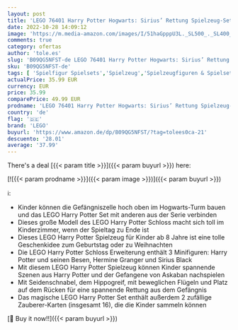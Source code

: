 ```yaml
---
layout: post
title: 'LEGO 76401 Harry Potter Hogwarts: Sirius’ Rettung Spielzeug-Set aus der Gefangene von Askaban  Schloss Erweiterung mit Seidenschnabel  tolles Geschenk'
date: 2022-10-28 14:09:12
image: 'https://m.media-amazon.com/images/I/51haGpppU3L._SL500_._SL400_.jpg'
comments: true
category: ofertas
author: 'tole.es'
slug: 'B09QG5NFST-de LEGO 76401 Harry Potter Hogwarts: Sirius’ Rettung...'
sku: 'B09QG5NFST-de'
tags: [ 'Spielfigur Spielsets','Spielzeug','Spielzeugfiguren & Spielsets','lego','🇩🇪', ]
actualPrice: 35.99 EUR
currency: EUR
price: 35.99
comparePrice: 49.99 EUR
prodname: 'LEGO 76401 Harry Potter Hogwarts: Sirius’ Rettung Spielzeug-Set aus der Gefangene von Askaban  Schloss Erweiterung mit Seidenschnabel  tolles Geschenk'
country: 'de'
flag: '🇩🇪'
brand: 'LEGO'
buyurl: 'https://www.amazon.de/dp/B09QG5NFST/?tag=tolees0ca-21'
descuento: '28.01'
average: '37.99'
---
```


There's a deal [{{< param title >}}]({{< param buyurl >}})  here:

[![{{< param prodname >}}]({{< param image >}})]({{< param buyurl >}})

ℹ️:

- Kinder können die Gefängniszelle hoch oben im Hogwarts-Turm bauen und das LEGO Harry Potter Set mit anderen aus der Serie verbinden
- Dieses große Modell des LEGO Harry Potter Schloss macht sich toll im Kinderzimmer, wenn der Spieltag zu Ende ist
- Dieses LEGO Harry Potter Spielzeug für Kinder ab 8 Jahre ist eine tolle Geschenkidee zum Geburtstag oder zu Weihnachten
- Die LEGO Harry Potter Schloss Erweiterung enthält 3 Minifiguren: Harry Potter und seinen Besen, Hermine Granger und Sirius Black
- Mit diesem LEGO Harry Potter Spielzeug können Kinder spannende Szenen aus Harry Potter und der Gefangene von Askaban nachspielen
- Mit Seidenschnabel, dem Hippogreif, mit beweglichen Flügeln und Platz auf dem Rücken für eine spannende Rettung aus dem Gefängnis
- Das magische LEGO Harry Potter Set enthält außerdem 2 zufällige Zauberer-Karten (insgesamt 16), die die Kinder sammeln können

[🛒 Buy it now!!]({{< param buyurl >}})
